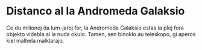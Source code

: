 # Distanco al la Andromeda Galaksio

Ce du milionoj da lum-jaroj for, la Andromeda Galaksio estas la plej fora
objekto videbla al la nuda okulo. Tamen, sen binoklo au teleskopo, gi aperos
kiel malhela malklarajo.
